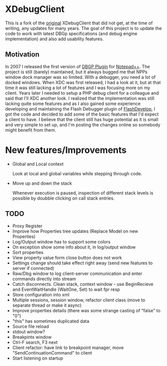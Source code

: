 XDebugClient
============

This is a fork of the [original][] XDebugClient that did not get, at the time
of writing, any updates for many years. The goal of this project is to update
the code to work with latest DBGp specifications (and debug engine implementation)
and also add usability features.

[original]: http://code.google.com/p/xdebugclient/

Motivation
----------

In 2007 I released the first version of [DBGP Plugin][dbgpplugin] for [Notepad++][npp].
The project is still (barely) maintained, but it always bugged me that NPPs window
dock manager was so limited. With a debugger, you need a lot of docked windows. When
XDC was first released, I had a look at it, but at that time it was still lacking
a lot of features and I was focusing more on my client. Years later I needed to
setup a PHP debug client for a colleague and said that I'll XDC another look.
I realized that the implementation was still lacking quite some features and as I
also gained some experience developing and maintaining the Flash Debugger plugin of
[FlashDevelop][fd], I got the code and decided to add some of the basic features
that I'd expect a client to have.
I believe that the client still has huge potential as it is small and very simple
to set up, and I'm posting the changes online so somebody might benefit from them.

[dbgpplugin]: http://sourceforge.net/projects/npp-plugins/files/DBGP%20Plugin/
[npp]: http://notepad-plus-plus.org/
[fd]: http://www.flashdevelop.org/

New features/Improvements
=========================

* Global and Local context

  Look at local and global variables while stepping through code.

* Move up and down the stack

  Whenever execution is paused, inspection of different stack levels is possible
  by doubble clicking on call stack entries.

TODO
----

* Proxy Register
* Improve how Properties tree updates (Replace Model on new Properties)
* Log/Output window has to support some colors
* On exception show some info about it, in log/output window
* Sort properties
* View property value form close button does not work
* Settings change should take effect right away (send new features to server if connected)
* Raw/Dbg window to log client-server communication and enter commands directly into stream
* Catch disconnects. Clean stack, context window - use BeginRecieve and EventWaitHandle (WaitOne, Set) to wait fpr resp
* Store configuration into xml
* Multiple sessions, session window, refactor client class (move to separate thread or make it async)
* Improve properties details (there was some strange casting of "false" to "0")
* "this" has sometimes duplicated data
* Source file reload
* stdout window?
* Breakpints window
* Ctrl-F search, F3 next
* Client refactor: have link to breakpoint manager, move "SendContinuationCommand" to client
* Start listening on startup